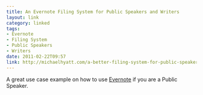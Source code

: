 ```yaml
---
title: An Evernote Filing System for Public Speakers and Writers
layout: link
category: linked
tags:
- Evernote
- Filing System
- Public Speakers
- Writers
date: 2011-02-22T09:57
link: http://michaelhyatt.com/a-better-filing-system-for-public-speakers.html
---
```


A great use case example on how to use [Evernote](http://evernote.com/) if you are a Public Speaker.
